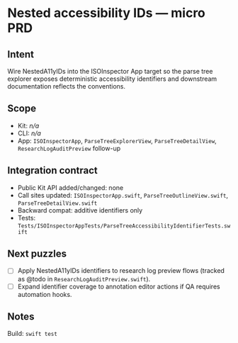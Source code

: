 # Nested accessibility IDs — micro PRD

## Intent

Wire NestedA11yIDs into the ISOInspector App target so the parse tree explorer exposes deterministic accessibility
identifiers and downstream documentation reflects the conventions.

## Scope

- Kit: _n/a_
- CLI: _n/a_
- App: `ISOInspectorApp`, `ParseTreeExplorerView`, `ParseTreeDetailView`, `ResearchLogAuditPreview` follow-up

## Integration contract

- Public Kit API added/changed: none
- Call sites updated: `ISOInspectorApp.swift`, `ParseTreeOutlineView.swift`, `ParseTreeDetailView.swift`
- Backward compat: additive identifiers only
- Tests: `Tests/ISOInspectorAppTests/ParseTreeAccessibilityIdentifierTests.swift`

## Next puzzles

- [ ] Apply NestedA11yIDs identifiers to research log preview flows (tracked as @todo in `ResearchLogAuditPreview.swift`).
- [ ] Expand identifier coverage to annotation editor actions if QA requires automation hooks.

## Notes

Build: `swift test`
